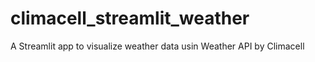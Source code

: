 # climacell_streamlit_weather
A Streamlit app to visualize weather data usin Weather API by Climacell

